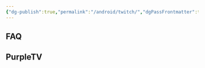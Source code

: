 ```yaml
---
{"dg-publish":true,"permalink":"/android/twitch/","dgPassFrontmatter":true,"created":"","updated":""}
---
```


## FAQ

## PurpleTV